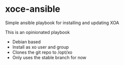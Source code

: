 # xoce-ansible
Simple ansible playbook for installing and updating XOA

This is an opinionated playbook

* Debian based
* Install as xo user and group
* Clones the git repo to /opt/xo
* Only uses the stable branch for now